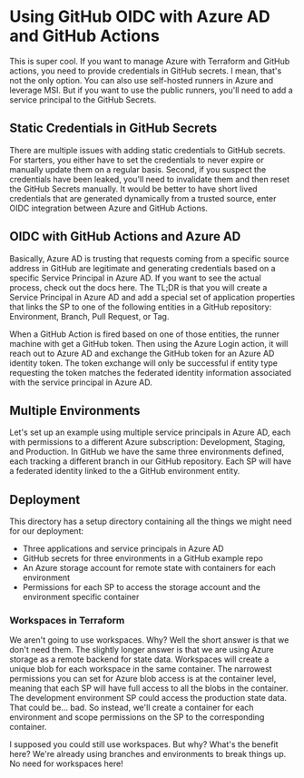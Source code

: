 # Using GitHub OIDC with Azure AD and GitHub Actions

This is super cool. If you want to manage Azure with Terraform and GitHub actions, you need to provide credentials in GitHub secrets. I mean, that's not the only option. You can also use self-hosted runners in Azure and leverage MSI. But if you want to use the public runners, you'll need to add a service principal to the GitHub Secrets.

## Static Credentials in GitHub Secrets

There are multiple issues with adding static credentials to GitHub secrets. For starters, you either have to set the credentials to never expire or manually update them on a regular basis. Second, if you suspect the credentials have been leaked, you'll need to invalidate them and then reset the GitHub Secrets manually. It would be better to have short lived credentials that are generated dynamically from a trusted source, enter OIDC integration between Azure and GitHub Actions.

## OIDC with GitHub Actions and Azure AD

Basically, Azure AD is trusting that requests coming from a specific source address in GitHub are legitimate and generating credentials based on a specific Service Principal in Azure AD. If you want to see the actual process, check out the docs here. The TL;DR is that you will create a Service Principal in Azure AD and add a special set of application properties that links the SP to one of the following entities in a GitHub repository: Environment, Branch, Pull Request, or Tag.

When a GitHub Action is fired based on one of those entities, the runner machine with get a GitHub token. Then using the Azure Login action, it will reach out to Azure AD and exchange the GitHub token for an Azure AD identity token. The token exchange will only be successful if entity type requesting the token matches the federated identity information associated with the service principal in Azure AD.

## Multiple Environments

Let's set up an example using multiple service principals in Azure AD, each with permissions to a different Azure subscription: Development, Staging, and Production. In GitHub we have the same three environments defined, each tracking a different branch in our GitHub repository. Each SP will have a federated identity linked to the a GitHub environment entity.

## Deployment

This directory has a setup directory containing all the things we might need for our deployment:

* Three applications and service principals in Azure AD
* GitHub secrets for three environments in a GitHub example repo
* An Azure storage account for remote state with containers for each environment
* Permissions for each SP to access the storage account and the environment specific container

### Workspaces in Terraform

We aren't going to use workspaces. Why? Well the short answer is that we don't need them. The slightly longer answer is that we are using Azure storage as a remote backend for state data. Workspaces will create a unique blob for each workspace in the same container. The narrowest permissions you can set for Azure blob access is at the container level, meaning that each SP will have full access to all the blobs in the container. The development environment SP could access the production state data. That could be... bad. So instead, we'll create a container for each environment and scope permissions on the SP to the corresponding container.

I supposed you could still use workspaces. But why? What's the benefit here? We're already using branches and environments to break things up. No need for workspaces here!
